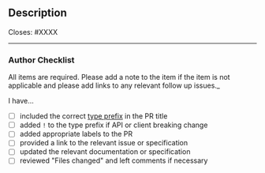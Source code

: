 <!-- markdownlint-disable MD041 -->
<!-- markdownlint-disable MD013 -->
<!-- markdownlint-disable MD012 -->


## Description

Closes: #XXXX

---

### Author Checklist

All items are required. Please add a note to the item if the item is not applicable and
please add links to any relevant follow up issues.\_

I have...

- [ ] included the correct [type prefix](https://github.com/commitizen/conventional-commit-types/blob/v3.0.0/index.json) in the PR title
  <!-- * `feat`: A new feature
  - `fix`: A bug fix
  - `docs`: Documentation only changes
  - `style`: Changes that do not affect the meaning of the code (formatting, missing semi-colons, etc)
  - `refactor`: A code change that neither fixes a bug nor adds a feature
  - `perf`: A code change that improves performance
  - `test`: Adding missing tests or correcting existing tests
  - `build`: Changes that affect the build system or external dependencies (example scopes: gulp, broccoli, npm)
  - `ci`: Changes to our CI configuration files and scripts (example scopes: Travis, Circle, BrowserStack, SauceLabs)
  - `chore`: Other changes that don't modify src or test files
  - `revert`: Reverts a previous commit -->
- [ ] added `!` to the type prefix if API or client breaking change
- [ ] added appropriate labels to the PR
- [ ] provided a link to the relevant issue or specification
- [ ] updated the relevant documentation or specification
- [ ] reviewed "Files changed" and left comments if necessary
